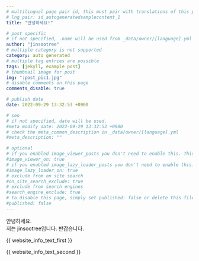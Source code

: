 ```yaml
---
# multilingual page pair id, this must pair with translations of this page. (This name must be unique)
# lng_pair: id_autogeneratedsamplecontent_1
title: "안녕하세요!"

# post specific
# if not specified, .name will be used from _data/owner/[language].yml
author: "jinsootree"
# multiple category is not supported
category: auto generated
# multiple tag entries are possible
tags: [jekyll, example post]
# thumbnail image for post
img: ":post_pic1.jpg"
# disable comments on this page
comments_disable: true

# publish date
date: 2022-09-29 13:32:53 +0900

# seo
# if not specified, date will be used.
#meta_modify_date: 2022-09-29 13:32:53 +0900
# check the meta_common_description in _data/owner/[language].yml
#meta_description: ""

# optional
# if you enabled image_viewer_posts you don't need to enable this. This is only if image_viewer_posts = false
#image_viewer_on: true
# if you enabled image_lazy_loader_posts you don't need to enable this. This is only if image_lazy_loader_posts = false
#image_lazy_loader_on: true
# exclude from on site search
#on_site_search_exclude: true
# exclude from search engines
#search_engine_exclude: true
# to disable this page, simply set published: false or delete this file
#published: false
---
```


안녕하세요.<br>
저는 jinsootree입니다.
반갑습니다.
<script src="https://gist.github.com/jinsootree/296a3ae9da2f93ee174979ef37c056c6.js"></script>


<!-- outline-start -->

{{ website_info_text_first }}

<!-- outline-end -->

{{ website_info_text_second }}
